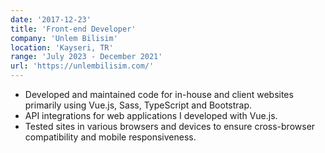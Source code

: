 ```yaml
---
date: '2017-12-23'
title: 'Front-end Developer'
company: 'Unlem Bilisim'
location: 'Kayseri, TR'
range: 'July 2023 - December 2021'
url: 'https://unlembilisim.com/'
---
```


- Developed and maintained code for in-house and client websites primarily using Vue.js, Sass, TypeScript and Bootstrap.
- API integrations for web applications I developed with Vue.js.
- Tested sites in various browsers and devices to ensure cross-browser compatibility and mobile responsiveness.
